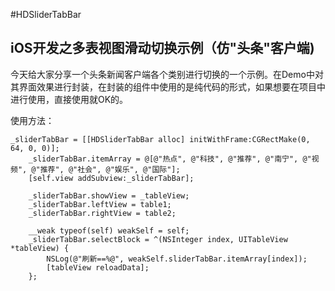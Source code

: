 #HDSliderTabBar
## iOS开发之多表视图滑动切换示例（仿"头条"客户端)

今天给大家分享一个头条新闻客户端各个类别进行切换的一个示例。在Demo中对其界面效果进行封装，在封装的组件中使用的是纯代码的形式，如果想要在项目中进行使用，直接使用就OK的。

使用方法：

```
_sliderTabBar = [[HDSliderTabBar alloc] initWithFrame:CGRectMake(0, 64, 0, 0)];
    _sliderTabBar.itemArray = @[@"热点", @"科技", @"推荐", @"南宁", @"视频", @"推荐", @"社会", @"娱乐", @"国际"];
    [self.view addSubview:_sliderTabBar];
    
    _sliderTabBar.showView = _tableView;
    _sliderTabBar.leftView = table1;
    _sliderTabBar.rightView = table2;
    
    __weak typeof(self) weakSelf = self;
    _sliderTabBar.selectBlock = ^(NSInteger index, UITableView *tableView) {
        NSLog(@"刷新==%@", weakSelf.sliderTabBar.itemArray[index]);
        [tableView reloadData];
    };

```
